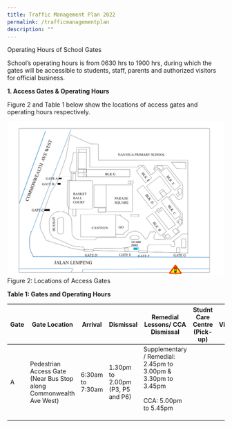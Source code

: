 ```yaml
---
title: Traffic Management Plan 2022
permalink: /trafficmanagementplan
description: ""
---
```

Operating Hours of School Gates
           

School’s operating hours is from 0630 hrs to 1900 hrs, during which the gates will be accessible to students, staff, parents and authorized visitors for official business.

**1. Access Gates & Operating Hours**
 
Figure 2 and Table 1 below show the locations of access gates and operating hours respectively.

![Figure 2: Locations of Access Gates](/images/Traffic%20Information%20-%20Figure%202.png)
Figure 2: Locations of Access Gates

**Table 1: Gates and Operating Hours**



| Gate | Gate Location | Arrival | Dismissal | Remedial Lessons/ CCA Dismissal | Studnt Care Centre (Pick-up) | Visitors |
| -------- | -------- | -------- | -------- | -------- | -------- | -------- |
| A |  Pedestrian Access Gate (Near Bus Stop along Commonwealth Ave West)    | 6:30am to 7:30am | 1.30pm to 2.00pm (P3, P5 and P6) | Supplementary / Remedial: 2.45pm to 3.00pm & 3.30pm to 3.45pm <br><br> CCA: 5.00pm to 5.45pm </br></br>|


